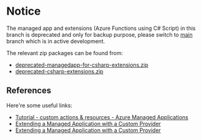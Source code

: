 # Notice

The managed app and extensions (Azure Functions using C# Script) in this branch is deprecated and only for backup purpose, please switch to [main](https://github.com/majguo/quarkus-apps-poc/tree/main) branch which is in active development.

The relevant zip packages can be found from:

* [deprecated-managedapp-for-csharp-extensions.zip](https://majguo.github.io/quarkus-apps-poc/deprecated-managedapp-for-csharp-extensions.zip)
* [deprecated-csharp-extensions.zip](https://majguo.github.io/quarkus-apps-poc/deprecated-csharp-extensions.zip)

## References

Here're some useful links:

* [Tutorial - custom actions & resources - Azure Managed Applications](https://docs.microsoft.com/azure/azure-resource-manager/managed-applications/tutorial-create-managed-app-with-custom-provider?tabs=azurecli-interactive)
* [Extending a Managed Application with a Custom Provider](https://docs.microsoft.com/azure/azure-resource-manager/custom-providers/create-custom-provider?tabs=azure-cli)
* [Extending a Managed Application with a Custom Provider](https://github.com/raosuhas/azure-quickstart-templates/tree/master/201-managed-application-with-customprovider)